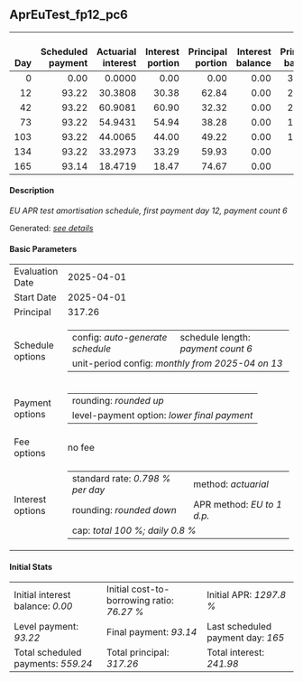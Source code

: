 <h2>AprEuTest_fp12_pc6</h2>
<table>
    <thead style="vertical-align: bottom;">
        <th style="text-align: right;">Day</th>
        <th style="text-align: right;">Scheduled payment</th>
        <th style="text-align: right;">Actuarial interest</th>
        <th style="text-align: right;">Interest portion</th>
        <th style="text-align: right;">Principal portion</th>
        <th style="text-align: right;">Interest balance</th>
        <th style="text-align: right;">Principal balance</th>
        <th style="text-align: right;">Total actuarial interest</th>
        <th style="text-align: right;">Total interest</th>
        <th style="text-align: right;">Total principal</th>
    </thead>
    <tr style="text-align: right;">
        <td class="ci00">0</td>
        <td class="ci01" style="white-space: nowrap;">0.00</td>
        <td class="ci02">0.0000</td>
        <td class="ci03">0.00</td>
        <td class="ci04">0.00</td>
        <td class="ci05">0.00</td>
        <td class="ci06">317.26</td>
        <td class="ci07">0.0000</td>
        <td class="ci08">0.00</td>
        <td class="ci09">0.00</td>
    </tr>
    <tr style="text-align: right;">
        <td class="ci00">12</td>
        <td class="ci01" style="white-space: nowrap;">93.22</td>
        <td class="ci02">30.3808</td>
        <td class="ci03">30.38</td>
        <td class="ci04">62.84</td>
        <td class="ci05">0.00</td>
        <td class="ci06">254.42</td>
        <td class="ci07">30.3808</td>
        <td class="ci08">30.38</td>
        <td class="ci09">62.84</td>
    </tr>
    <tr style="text-align: right;">
        <td class="ci00">42</td>
        <td class="ci01" style="white-space: nowrap;">93.22</td>
        <td class="ci02">60.9081</td>
        <td class="ci03">60.90</td>
        <td class="ci04">32.32</td>
        <td class="ci05">0.00</td>
        <td class="ci06">222.10</td>
        <td class="ci07">91.2890</td>
        <td class="ci08">91.28</td>
        <td class="ci09">95.16</td>
    </tr>
    <tr style="text-align: right;">
        <td class="ci00">73</td>
        <td class="ci01" style="white-space: nowrap;">93.22</td>
        <td class="ci02">54.9431</td>
        <td class="ci03">54.94</td>
        <td class="ci04">38.28</td>
        <td class="ci05">0.00</td>
        <td class="ci06">183.82</td>
        <td class="ci07">146.2321</td>
        <td class="ci08">146.22</td>
        <td class="ci09">133.44</td>
    </tr>
    <tr style="text-align: right;">
        <td class="ci00">103</td>
        <td class="ci01" style="white-space: nowrap;">93.22</td>
        <td class="ci02">44.0065</td>
        <td class="ci03">44.00</td>
        <td class="ci04">49.22</td>
        <td class="ci05">0.00</td>
        <td class="ci06">134.60</td>
        <td class="ci07">190.2386</td>
        <td class="ci08">190.22</td>
        <td class="ci09">182.66</td>
    </tr>
    <tr style="text-align: right;">
        <td class="ci00">134</td>
        <td class="ci01" style="white-space: nowrap;">93.22</td>
        <td class="ci02">33.2973</td>
        <td class="ci03">33.29</td>
        <td class="ci04">59.93</td>
        <td class="ci05">0.00</td>
        <td class="ci06">74.67</td>
        <td class="ci07">223.5359</td>
        <td class="ci08">223.51</td>
        <td class="ci09">242.59</td>
    </tr>
    <tr style="text-align: right;">
        <td class="ci00">165</td>
        <td class="ci01" style="white-space: nowrap;">93.14</td>
        <td class="ci02">18.4719</td>
        <td class="ci03">18.47</td>
        <td class="ci04">74.67</td>
        <td class="ci05">0.00</td>
        <td class="ci06">0.00</td>
        <td class="ci07">242.0078</td>
        <td class="ci08">241.98</td>
        <td class="ci09">317.26</td>
    </tr>
</table>
<h4>Description</h4>
<p><i>EU APR test amortisation schedule, first payment day 12, payment count 6</i></p>
<p>Generated: <i><a href="../GeneratedDate.md">see details</a></i></p>
<h4>Basic Parameters</h4>
<table>
    <tr>
        <td>Evaluation Date</td>
        <td>2025-04-01</td>
    </tr>
    <tr>
        <td>Start Date</td>
        <td>2025-04-01</td>
    </tr>
    <tr>
        <td>Principal</td>
        <td>317.26</td>
    </tr>
    <tr>
        <td>Schedule options</td>
        <td>
            <table>
                <tr>
                    <td>config: <i>auto-generate schedule</i></td>
                    <td>schedule length: <i><i>payment count</i> 6</i></td>
                </tr>
                <tr>
                    <td colspan="2" style="white-space: nowrap;">unit-period config: <i>monthly from 2025-04 on 13</i></td>
                </tr>
            </table>
        </td>
    </tr>
    <tr>
        <td>Payment options</td>
        <td>
            <table>
                <tr>
                    <td>rounding: <i>rounded up</i></td>
                </tr>
                <tr>
                    <td>level-payment option: <i>lower&nbsp;final&nbsp;payment</i></td>
                </tr>
            </table>
        </td>
    </tr>
    <tr>
        <td>Fee options</td>
        <td>no fee
        </td>
    </tr>
    <tr>
        <td>Interest options</td>
        <td>
            <table>
                <tr>
                    <td>standard rate: <i>0.798 % per day</i></td>
                    <td>method: <i>actuarial</i></td>
                </tr>
                <tr>
                    <td>rounding: <i>rounded down</i></td>
                    <td>APR method: <i>EU to 1 d.p.</i></td>
                </tr>
                <tr>
                    <td colspan="2">cap: <i>total 100 %; daily 0.8 %</td>
                </tr>
            </table>
        </td>
    </tr>
</table>
<h4>Initial Stats</h4>
<table>
    <tr>
        <td>Initial interest balance: <i>0.00</i></td>
        <td>Initial cost-to-borrowing ratio: <i>76.27 %</i></td>
        <td>Initial APR: <i>1297.8 %</i></td>
    </tr>
    <tr>
        <td>Level payment: <i>93.22</i></td>
        <td>Final payment: <i>93.14</i></td>
        <td>Last scheduled payment day: <i>165</i></td>
    </tr>
    <tr>
        <td>Total scheduled payments: <i>559.24</i></td>
        <td>Total principal: <i>317.26</i></td>
        <td>Total interest: <i>241.98</i></td>
    </tr>
</table>
